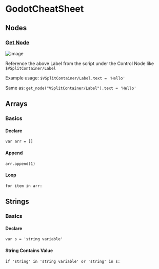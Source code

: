 # GodotCheatSheet

## Nodes

### [Get Node](https://docs.godotengine.org/en/stable/classes/class_node.html#class-node-method-get-node)

![image](https://user-images.githubusercontent.com/82972366/156904914-1eee412f-7acb-4e24-ba3d-f742b8bffdfa.png)

Reference the above Label from the script under the Control Node like `$VSplitContainer/Label`

Example usage: `$VSplitContainer/Label.text = 'Hello'`

Same as: `get_node("VSplitContainer/Label").text = 'Hello'`

## Arrays

### Basics

#### Declare

`var arr = []`

#### Append

`arr.append(1)`

#### Loop

`for item in arr:`

## Strings

### Basics

#### Declare

`var s = 'string variable'`

#### String Contains Value

`if 'string' in 'string variable' or 'string' in s:`
